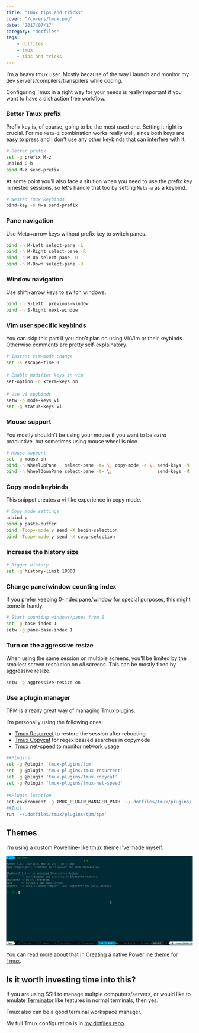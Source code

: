 ```yaml
---
title: "Tmux tips and tricks"
cover: "/covers/tmux.png"
date: "2017/07/17"
category: "dotfiles"
tags:
    - dotfiles
    - tmux
    - tips and tricks
---
```


I'm a heavy tmux user. Mostly because of the way I launch and monitor my dev servers/compilers/transpilers while coding.

Configuring Tmux in a right way for your needs is really important if you want to have a distraction free workflow.

### Better Tmux prefix

Prefix key is, of course, going to be the most used one. Setting it right is crucial. For me `Meta-z` combination works really well, since both keys are easy to press and I don't use any other keybinds that can interfere with it.

```sh
# Better prefix
set -g prefix M-z
unbind C-b
bind M-z send-prefix
```

At some point you'll also face a sitution when you need to use the prefix key in nested sessions, so let's handle that too by setting `Meta-a` as a keybind.

```sh
# Nested Tmux keybinds
bind-key -n M-a send-prefix
```

### Pane navigation

Use Meta+arrow keys without prefix key to switch panes.

```sh
bind -n M-Left select-pane -L
bind -n M-Right select-pane -R
bind -n M-Up select-pane -U
bind -n M-Down select-pane -D
```

### Window navigation

Use shift+arrow keys to switch windows.

```sh
bind -n S-Left  previous-window
bind -n S-Right next-window
```

### Vim user specific keybinds

You can skip this part if you don't plan on using Vi/Vim or their keybinds. Otherwise comments are pretty self-explainatory.

```sh
# Instant vim-mode change
set -s escape-time 0

# Enable modifier keys in vim
set-option -g xterm-keys on

# Use vi keybinds
setw -g mode-keys vi
set -g status-keys vi
```

### Mouse support

You mostly shouldn't be using your mouse if you want to be *extra* productive, but sometimes using mouse wheel is nice.

```sh
# Mouse support
set -g mouse on
bind -n WheelUpPane   select-pane -t= \; copy-mode -e \; send-keys -M
bind -n WheelDownPane select-pane -t= \;                 send-keys -M
```

### Copy mode keybinds

This snippet creates a vi-like experience in copy mode.

```sh
# Copy mode settings
unbind p
bind p paste-buffer
bind -Tcopy-mode v send -X begin-selection
bind -Tcopy-mode y send -X copy-selection
```

### Increase the history size

```sh
# Bigger history
set -g history-limit 10000
```

### Change pane/window counting index

If you prefer keeping 0-index pane/window for special purposes, this might come in handy.

```sh
# Start counting windows/panes from 1
set -g base-index 1
setw -g pane-base-index 1
```

### Turn on the aggressive resize

When using the same session on multiple screens, you'll be limited by the smallest screen resolution on *all* screens. This can be mostly fixed by aggressive resize.

```sh
setw -g aggressive-resize on
```

### Use a plugin manager

[TPM](https://github.com/tmux-plugins/tpm) is a really great way of managing Tmux plugins.

I'm personally using the following ones:

* [Tmux Resurrect](https://github.com/tmux-plugins/tmux-resurrect) to restore the session after rebooting
* [Tmux Copycat](https://github.com/tmux-plugins/tmux-copycat) for regex bassed searches in copymode
* [Tmux net-speed](https://github.com/tmux-plugins/tmux-net-speed) to monitor network usage

```sh
##Plugins
set -g @plugin 'tmux-plugins/tpm'
set -g @plugin 'tmux-plugins/tmux-resurrect'
set -g @plugin 'tmux-plugins/tmux-copycat'
set -g @plugin 'tmux-plugins/tmux-net-speed'

##Plugin location
set-environment -g TMUX_PLUGIN_MANAGER_PATH '~/.dotfiles/tmux/plugins/'
##Init
run '~/.dotfiles/tmux/plugins/tpm/tpm'
```
## Themes

I'm using a custom Powerline-like tmux theme I've made myself.

![screenshot](./theme-screenshot.png)

You can read more about that in [Creating a native Powerline theme for Tmux](/creating-a-native-powerline-theme-for-tmux).

## Is it worth investing time into this?

If you are using SSH to manage multple computers/servers, or would like to emulate [Terminator](https://launchpad.net/terminator) like features in normal terminals, then yes.

Tmux also can be a good terminal workspace manager.

My full Tmux configuration is in [my dotfiles repo](https://github.com/Vagr9K/dotfiles/tree/master/tmux).
